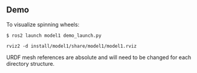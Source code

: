 ## Demo
To visualize spinning wheels:
```
$ ros2 launch model1 demo_launch.py
```
```
rviz2 -d install/model1/share/model1/model1.rviz
```
URDF mesh references are absolute and will need to be changed for each directory structure.
